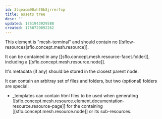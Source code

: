 ```yaml
---
id: 3lqeacm90xhf0b8jrrerfop
title: assets tree
desc: ''
updated: 1751943929588
created: 1750729092262
---
```


This element is "mesh-terminal" and should contain no [[sflow-resources|sflo.concept.mesh.resource]]. 

It can be contained in any [[sflo.concept.mesh.resource-facet.folder]], including a [[sflo.concept.mesh.resource.node]].

It's metadata (if any) should be stored in the closest parent node.

It can contain an arbitray set of files and folders, but two (optional) folders are special:
- _templates can contain html files to be used when generating [[sflo.concept.mesh.resource.element.documentation-resource.resource-page]] for the containing [[sflo.concept.mesh.resource.node]] or its sub-resources.